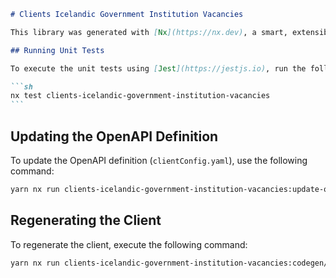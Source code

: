 ````markdown
# Clients Icelandic Government Institution Vacancies

This library was generated with [Nx](https://nx.dev), a smart, extensible build framework.

## Running Unit Tests

To execute the unit tests using [Jest](https://jestjs.io), run the following command:

```sh
nx test clients-icelandic-government-institution-vacancies
```
````

## Updating the OpenAPI Definition

To update the OpenAPI definition (`clientConfig.yaml`), use the following command:

```sh
yarn nx run clients-icelandic-government-institution-vacancies:update-openapi-document
```

## Regenerating the Client

To regenerate the client, execute the following command:

```sh
yarn nx run clients-icelandic-government-institution-vacancies:codegen/backend-client
```

```

```
